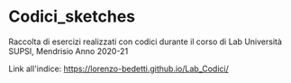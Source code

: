 # Codici_sketches
 Raccolta di esercizi realizzati con codici durante il corso di Lab
 Università SUPSI, Mendrisio
 Anno 2020-21
 
 Link all'indice: https://lorenzo-bedetti.github.io/Lab_Codici/
